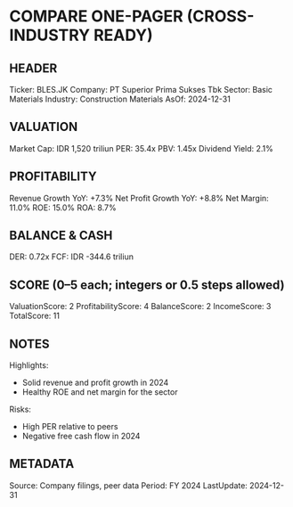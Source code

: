 # COMPARE ONE-PAGER (CROSS-INDUSTRY READY)

## HEADER
Ticker: BLES.JK
Company: PT Superior Prima Sukses Tbk
Sector: Basic Materials
Industry: Construction Materials
AsOf: 2024-12-31

## VALUATION
Market Cap: IDR 1,520 triliun
PER: 35.4x
PBV: 1.45x
Dividend Yield: 2.1%

## PROFITABILITY
Revenue Growth YoY: +7.3%
Net Profit Growth YoY: +8.8%
Net Margin: 11.0%
ROE: 15.0%
ROA: 8.7%

## BALANCE & CASH
DER: 0.72x
FCF: IDR -344.6 triliun

## SCORE (0–5 each; integers or 0.5 steps allowed)
ValuationScore: 2
ProfitabilityScore: 4
BalanceScore: 2
IncomeScore: 3
TotalScore: 11

## NOTES
Highlights:
- Solid revenue and profit growth in 2024
- Healthy ROE and net margin for the sector

Risks:
- High PER relative to peers
- Negative free cash flow in 2024

## METADATA
Source: Company filings, peer data
Period: FY 2024
LastUpdate: 2024-12-31